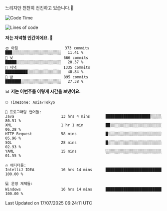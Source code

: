 느리지만 천천히 전진하고 있습니다.🐢

<!--START_SECTION:waka-->
![Code Time](http://img.shields.io/badge/Code%20Time-1%2C650%20hrs%2055%20mins-blue)

![Lines of code](https://img.shields.io/badge/%EC%A0%80%EB%8A%94%20%EC%97%AC%ED%83%9C%EA%B9%8C%EC%A7%80%20-925.5%20thousand%20%EC%A4%84%EC%9D%98%20%EC%BD%94%EB%93%9C%EB%A5%BC%20%EC%9E%91%EC%84%B1%ED%96%88%EC%96%B4%EC%9A%94.-blue)

**저는 저녁형 인간이에요. 🦉** 

```text
🌞 아침                     373 commits         ███░░░░░░░░░░░░░░░░░░░░░░   11.41 % 
🌆 낮　                     666 commits         █████░░░░░░░░░░░░░░░░░░░░   20.37 % 
🌃 저녁                     1335 commits        ██████████░░░░░░░░░░░░░░░   40.84 % 
🌙 밤　                     895 commits         ███████░░░░░░░░░░░░░░░░░░   27.38 % 
```


📊 **저는 이번주를 이렇게 시간을 보냈어요.** 

```text
🕑︎ Timezone: Asia/Tokyo

💬 프로그래밍 언어들: 
Java                     13 hrs 4 mins       ████████████████████░░░░░   80.51 % 
XML                      1 hr 1 min          ██░░░░░░░░░░░░░░░░░░░░░░░   06.28 % 
HTTP Request             58 mins             █░░░░░░░░░░░░░░░░░░░░░░░░   05.96 % 
SQL                      28 mins             █░░░░░░░░░░░░░░░░░░░░░░░░   02.93 % 
YAML                     15 mins             ░░░░░░░░░░░░░░░░░░░░░░░░░   01.55 % 

🔥 에디터들: 
IntelliJ IDEA            16 hrs 14 mins      █████████████████████████   100.00 % 

💻 운영 체제들: 
Windows                  16 hrs 14 mins      █████████████████████████   100.00 % 
```


 Last Updated on 17/07/2025 06:24:11 UTC
<!--END_SECTION:waka-->
